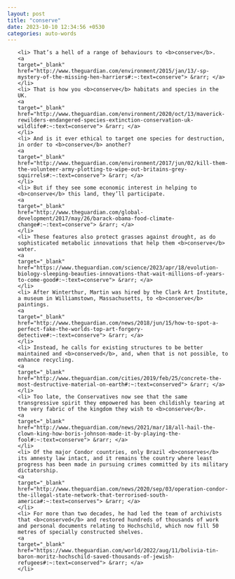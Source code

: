 ```yaml
---
layout: post
title: "conserve"
date: 2023-10-10 12:34:56 +0530
categories: auto-words
---
```

<ol>

    <li> That’s a hell of a range of behaviours to <b>conserve</b>.
    <a 
    target="_blank" 
    href="http://www.theguardian.com/environment/2015/jan/13/-sp-mystery-of-the-missing-hen-harriers#:~:text=conserve"> &rarr; </a>
    </li>
    <li> That is how you <b>conserve</b> habitats and species in the UK.
    <a 
    target="_blank" 
    href="http://www.theguardian.com/environment/2020/oct/13/maverick-rewilders-endangered-species-extinction-conservation-uk-wildlife#:~:text=conserve"> &rarr; </a>
    </li>
    <li> And is it ever ethical to target one species for destruction, in order to <b>conserve</b> another?
    <a 
    target="_blank" 
    href="http://www.theguardian.com/environment/2017/jun/02/kill-them-the-volunteer-army-plotting-to-wipe-out-britains-grey-squirrels#:~:text=conserve"> &rarr; </a>
    </li>
    <li> But if they see some economic interest in helping to <b>conserve</b> this land, they’ll participate.
    <a 
    target="_blank" 
    href="http://www.theguardian.com/global-development/2017/may/26/barack-obama-food-climate-change#:~:text=conserve"> &rarr; </a>
    </li>
    <li> These features also protect grasses against drought, as do sophisticated metabolic innovations that help them <b>conserve</b> water.
    <a 
    target="_blank" 
    href="https://www.theguardian.com/science/2023/apr/18/evolution-biology-sleeping-beauties-innovations-that-wait-millions-of-years-to-come-good#:~:text=conserve"> &rarr; </a>
    </li>
    <li> After Winterthur, Martin was hired by the Clark Art Institute, a museum in Williamstown, Massachusetts, to <b>conserve</b> paintings.
    <a 
    target="_blank" 
    href="http://www.theguardian.com/news/2018/jun/15/how-to-spot-a-perfect-fake-the-worlds-top-art-forgery-detective#:~:text=conserve"> &rarr; </a>
    </li>
    <li> Instead, he calls for existing structures to be better maintained and <b>conserved</b>, and, when that is not possible, to enhance recycling.
    <a 
    target="_blank" 
    href="http://www.theguardian.com/cities/2019/feb/25/concrete-the-most-destructive-material-on-earth#:~:text=conserved"> &rarr; </a>
    </li>
    <li> Too late, the Conservatives now see that the same transgressive spirit they empowered has been childishly tearing at the very fabric of the kingdom they wish to <b>conserve</b>.
    <a 
    target="_blank" 
    href="http://www.theguardian.com/news/2021/mar/18/all-hail-the-clown-king-how-boris-johnson-made-it-by-playing-the-fool#:~:text=conserve"> &rarr; </a>
    </li>
    <li> Of the major Condor countries, only Brazil <b>conserves</b> its amnesty law intact, and it remains the country where least progress has been made in pursuing crimes committed by its military dictatorship.
    <a 
    target="_blank" 
    href="http://www.theguardian.com/news/2020/sep/03/operation-condor-the-illegal-state-network-that-terrorised-south-america#:~:text=conserves"> &rarr; </a>
    </li>
    <li> For more than two decades, he had led the team of archivists that <b>conserved</b> and restored hundreds of thousands of work and personal documents relating to Hochschild, which now fill 50 metres of specially constructed shelves.
    <a 
    target="_blank" 
    href="https://www.theguardian.com/world/2022/aug/11/bolivia-tin-baron-moritz-hochschild-saved-thousands-of-jewish-refugees#:~:text=conserved"> &rarr; </a>
    </li>